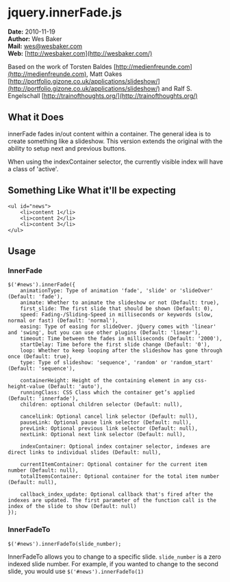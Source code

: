 jquery.innerFade.js
===================

**Date:** 2010-11-19<br />
**Author:** Wes Baker<br />
**Mail:** wes@wesbaker.com<br />
**Web:** [http://wesbaker.com](http://wesbaker.com/)

Based on the work of Torsten Baldes [http://medienfreunde.com](http://medienfreunde.com), Matt Oakes [http://portfolio.gizone.co.uk/applications/slideshow/](http://portfolio.gizone.co.uk/applications/slideshow/) and Ralf S. Engelschall [http://trainofthoughts.org/](http://trainofthoughts.org/)

What it Does
------------

innerFade fades in/out content within a container. The general idea is to create something like a slideshow. This version extends the original with the ability to setup next and previous buttons.

When using the indexContainer selector, the currently visible index will have a class of 'active'.

Something Like What it'll be expecting
--------------------------------------

	<ul id="news"> 
	    <li>content 1</li>
	    <li>content 2</li>
	    <li>content 3</li>
	</ul>

Usage
-----

### InnerFade

	$('#news').innerFade({ 
		animationType: Type of animation 'fade', 'slide' or 'slideOver' (Default: 'fade'), 
		animate: Whether to animate the slideshow or not (Default: true),
		first_slide: The first slide that should be shown (Default: 0),
		speed: Fading-/Sliding-Speed in milliseconds or keywords (slow, normal or fast) (Default: 'normal'), 
		easing: Type of easing for slideOver. jQuery comes with 'linear' and 'swing', but you can use other plugins (Default: 'linear'),
		timeout: Time between the fades in milliseconds (Default: '2000'), 
		startDelay: Time before the first slide change (Default: '0'),
		loop: Whether to keep looping after the slideshow has gone through once (Default: true),
		type: Type of slideshow: 'sequence', 'random' or 'random_start' (Default: 'sequence'),

		containerHeight: Height of the containing element in any css-height-value (Default: 'auto'),
		runningClass: CSS Class which the container get’s applied (Default: 'innerfade'),
		children: optional children selector (Default: null),
	
		cancelLink: Optional cancel link selector (Default: null),
		pauseLink: Optional pause link selector (Default: null),
		prevLink: Optional previous link selector (Default: null),
		nextLink: Optional next link selector (Default: null),
	
		indexContainer: Optional index container selector, indexes are direct links to individual slides (Default: null),
	
		currentItemContainer: Optional container for the current item number (Default: null),
		totalItemsContainer: Optional container for the total item number (Default: null),
		
		callback_index_update: Optional callback that's fired after the indexes are updated. The first parameter of the function call is the index of the slide to show (Default: null)
	});

### InnerFadeTo

	$('#news').innerFadeTo(slide_number);

InnerFadeTo allows you to change to a specific slide. `slide_number` is a zero indexed slide number. For example, if you wanted to change to the second slide, you would use `$('#news').innerFadeTo(1)`